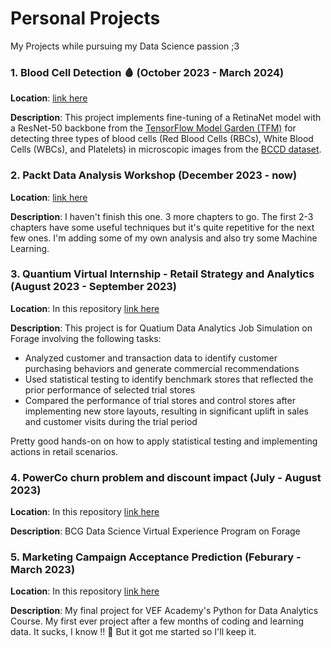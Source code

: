 # Personal Projects
My Projects while pursuing my Data Science passion ;3

### 1. Blood Cell Detection 🩸 (October 2023 - March 2024)

**Location**: [link here](https://github.com/EveTLynn/Blood-Type-Detection)

**Description**: This project implements fine-tuning of a RetinaNet model with a ResNet-50 backbone from the [TensorFlow Model Garden (TFM)](https://github.com/tensorflow/models) for detecting three types of blood cells (Red Blood Cells (RBCs), White Blood Cells (WBCs), and Platelets) in microscopic images from the [BCCD dataset](https://github.com/Shenggan/BCCD_Dataset).

### 2. Packt Data Analysis Workshop (December 2023 - now)

**Location**: [link here](https://github.com/EveTLynn/Packt-Data-Analysis-Workshop)

**Description**: I haven't finish this one. 3 more chapters to go. The first 2-3 chapters have some useful techniques but it's quite repetitive for the next few ones. 
I'm adding some of my own analysis and also try some Machine Learning.


### 3. Quantium Virtual Internship - Retail Strategy and Analytics (August 2023 - September 2023)

**Location**: In this repository [link here](https://github.com/EveTLynn/Personal_Projects/tree/main/Quatium-Retails-Analytics-Job-Simulation)

**Description**: This project is for Quatium Data Analytics Job Simulation on Forage involving the following tasks:
- Analyzed customer and transaction data to identify customer purchasing behaviors and generate commercial recommendations
- Used statistical testing to identify benchmark stores that reflected the prior performance of selected trial stores
- Compared the performance of trial stores and control stores after implementing new store layouts, resulting in significant uplift in sales and customer visits during the trial period

Pretty good hands-on on how to apply statistical testing and implementing actions in retail scenarios.


### 4. PowerCo churn problem and discount impact (July - August 2023)

**Location**: In this repository [link here](https://github.com/EveTLynn/Personal_Projects/tree/main/BCG-Virtual_Experience_Program)

**Description**: BCG Data Science Virtual Experience Program on Forage

### 5. Marketing Campaign Acceptance Prediction (Feburary - March 2023)

**Location**: In this repository [link here](https://github.com/EveTLynn/Data-Science-Projects/tree/main/VEF_DA_2022.04_FinalProject_MarketingCampaign)

**Description**: My final project for VEF Academy's Python for Data Analytics Course. My first ever project after a few months of coding and learning data. 
It sucks, I know !! 😤 But it got me started so I'll keep it.
